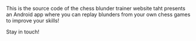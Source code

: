 This is the source code of the chess blunder trainer website taht presents an Android app where you can replay blunders from your own chess games to improve your skills! 

Stay in touch!
